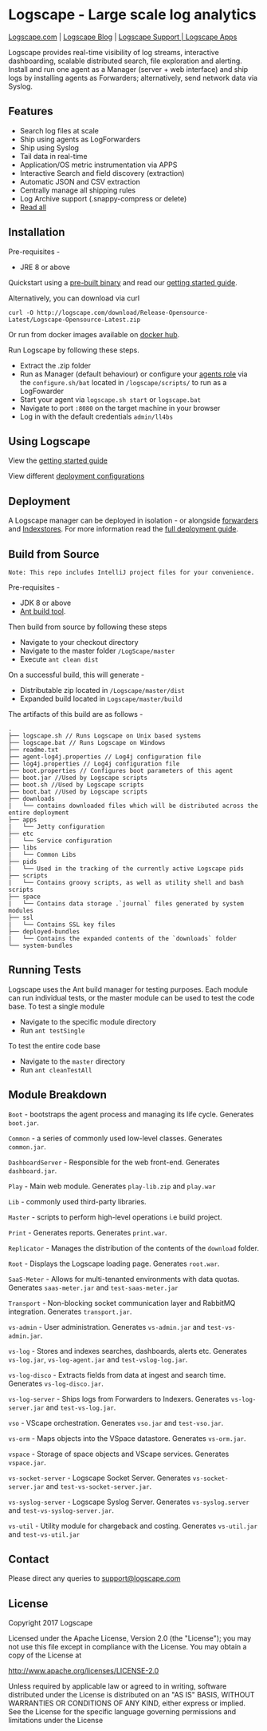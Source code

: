 # Logscape - Large scale log analytics
<a href="http://www.logscape.com" target="_blank">Logscape.com</a> | <a href="http://blog.logscape.com" target="_blank">Logscape Blog</a> | <a href="http://support.logscape.com" target="_blank">Logscape Support | <a href="http://logscape.github.io/apps.html" target="_blank">Logscape Apps</a>

Logscape provides real-time visibility of log streams, interactive dashboarding, scalable distributed search, file exploration and alerting. Install and run one agent as a Manager (server + web interface) and ship logs by installing agents as Forwarders; alternatively, send network data via Syslog.

## Features
* Search log files at scale
* Ship using agents as LogForwarders
* Ship using Syslog
* Tail data in real-time
* Application/OS metric instrumentation via APPS
* Interactive Search and field discovery (extraction)
* Automatic JSON and CSV extraction
* Centrally manage all shipping rules
* Log Archive support (.snappy-compress or delete)
* <a href="http://logscape.com/product.html" target="_blank"> Read all </a>

## Installation
Pre-requisites -
*  JRE 8 or above

Quickstart using a <a href="https://github.com/logscape/Logscape/releases/latest" target="_blank">pre-built binary</a> and read our <a href="http://logscape.github.io/tutorials-walkthrough.html" target="_blank">getting started guide</a>.

Alternatively, you can download via curl

`curl -O http://logscape.com/download/Release-Opensource-Latest/Logscape-Opensource-Latest.zip`

Or run from docker images available on <a href="https://hub.docker.com/r/logscape/logscape-opensource/" target="_blank">docker hub</a>.

Run Logscape by following these steps.
* Extract the .zip folder
* Run as Manager (default behaviour) or configure your <a href="https://logscape.github.io/deploy.html" target="_blank">agents role</a> via the `configure.sh/bat` located in ```/logscape/scripts/``` to run as a LogFowarder
* Start your agent via `logscape.sh start` or `logscape.bat`
* Navigate to port `:8080` on the target machine in your browser
* Log in with the default credentials `admin/ll4bs`

## Using Logscape
View the <a href="http://logscape.github.io/tutorials-walkthrough.html" target="_blank">getting started guide</a>

View different <a href="http://logscape.github.io/deploy.html" target="_blank">deployment configurations</a>

## Deployment
A Logscape manager can be deployed in isolation - or alongside <a href="http://logscape.github.io/deploy-forwarder.html" target="_blank">forwarders</a> and <a href="http://logscape.github.io/deploy-indexstore.html" target="_blank">Indexstores</a>.
For more information read the <a href="http://logscape.github.io/deploy.html" target="_blank">full deployment guide</a>.

## Build from Source
```
Note: This repo includes IntelliJ project files for your convenience.
```
Pre-requisites -
* JDK 8 or above
* <a href="http://ant.apache.org/" target="_blank">Ant build tool</a>.

Then build from source by following these steps
* Navigate to your checkout directory
* Navigate to the master folder `/LogScape/master`
* Execute `ant clean dist`

On a successful build, this will generate -
* Distributable zip located in `/Logscape/master/dist`
* Expanded build located in `Logscape/master/build`

The artifacts of this build are as follows -
```
.
├── logscape.sh // Runs Logscape on Unix based systems
├── logscape.bat // Runs Logscape on Windows
├── readme.txt
├── agent-log4j.properties // Log4j configuration file
├── log4j.properties // Log4j configuration file
├── boot.properties // Configures boot parameters of this agent
├── boot.jar //Used by Logscape scripts
├── boot.sh //Used by Logscape scripts
├── boot.bat //Used by Logscape scripts
├── downloads
|   └── contains downloaded files which will be distributed across the entire deployment
├── apps
|   └── Jetty configuration
├── etc
|   └── Service configuration
├── libs
|   └── Common Libs
├── pids
|   └── Used in the tracking of the currently active Logscape pids
├── scripts
|   └── Contains groovy scripts, as well as utility shell and bash scripts
├── space
|   └── Contains data storage .`journal` files generated by system modules
├── ssl
|   └── Contains SSL key files
├── deployed-bundles
|   └── Contains the expanded contents of the `downloads` folder
└── system-bundles
```
## Running Tests
Logscape uses the Ant build manager for testing purposes. Each module can run individual tests, or the master module can be used to test the code base.
To test a single module
* Navigate to the specific module directory
* Run `ant testSingle`

To test the entire code base
* Navigate to the `master` directory
* Run `ant cleanTestAll`

## Module Breakdown
`Boot` - bootstraps the agent process and managing its life cycle. Generates `boot.jar`.

`Common` - a series of commonly used low-level classes. Generates `common.jar`.

`DashboardServer` - Responsible for the web front-end. Generates `dashboard.jar`.

`Play` - Main web module. Generates `play-lib.zip` and `play.war`

`Lib` - commonly used third-party libraries.

`Master` - scripts to perform high-level operations i.e build project.

`Print` - Generates reports. Generates `print.war`.

`Replicator` - Manages the distribution of the contents of the `download` folder.

`Root` - Displays the Logscape loading page. Generates `root.war`.

`SaaS-Meter` - Allows for multi-tenanted environments with data quotas. Generates `saas-meter.jar` and `test-saas-meter.jar`

`Transport` - Non-blocking socket communication layer and RabbitMQ integration. Generates `transport.jar`.

`vs-admin` - User administration. Generates `vs-admin.jar` and `test-vs-admin.jar`.

`vs-log` - Stores and indexes searches, dashboards, alerts etc. Generates `vs-log.jar`, `vs-log-agent.jar` and `test-vslog-log.jar`.

`vs-log-disco` - Extracts fields from data at ingest and search time. Generates `vs-log-disco.jar`.

`vs-log-server` - Ships logs from Forwarders to Indexers. Generates `vs-log-server.jar` and `test-vs-log.jar`.

`vso` - VScape orchestration. Generates `vso.jar` and `test-vso.jar`.

`vs-orm` - Maps objects into the VSpace datastore. Generates `vs-orm.jar`.

`vspace` - Storage of space objects and VScape services. Generates `vspace.jar`.

`vs-socket-server` - Logscape Socket Server. Generates `vs-socket-server.jar` and `test-vs-socket-server.jar`.

`vs-syslog-server` - Logscape Syslog Server. Generates `vs-syslog.server` and `test-vs-syslog-server.jar`.

`vs-util` - Utility module for chargeback and costing. Generates `vs-util.jar` and `test-vs-util.jar`

## Contact
Please direct any queries to support@logscape.com

## License
Copyright 2017 Logscape

Licensed under the Apache License, Version 2.0 (the "License");
you may not use this file except in compliance with the License.
You may obtain a copy of the License at

<a href="http://www.apache.org/licenses/LICENSE-2.0" target="_blank">http://www.apache.org/licenses/LICENSE-2.0</a>

Unless required by applicable law or agreed to in writing, software
distributed under the License is distributed on an "AS IS" BASIS,
WITHOUT WARRANTIES OR CONDITIONS OF ANY KIND, either express or implied.
See the License for the specific language governing permissions and
limitations under the License

